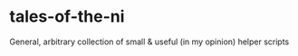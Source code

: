 # tales-of-the-ni
General, arbitrary collection of small &amp; useful (in my opinion) helper scripts
